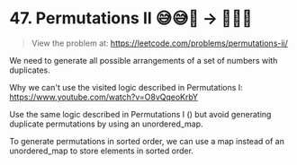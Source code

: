 # 47. Permutations II 😅😅🤣 -> 🤣😅😅
> View the problem at: https://leetcode.com/problems/permutations-ii/

We need to generate all possible arrangements of a set of numbers with duplicates. 

Why we can't use the visited logic described in Permutations I: https://www.youtube.com/watch?v=O8vQqeoKrbY

Use the same logic described in Permutations I () but avoid generating duplicate permutations by using an unordered_map.

To generate permutations in sorted order, we can use a map instead of an unordered_map to store elements in sorted order.






